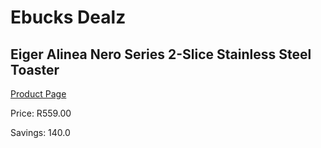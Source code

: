 
# Ebucks Dealz
## Eiger Alinea Nero Series 2-Slice Stainless Steel Toaster
[Product Page](https://www.ebucks.com/web/shop/productSelected.do?prodId=1147675901&catId=704985963)

Price: R559.00

Savings: 140.0


	